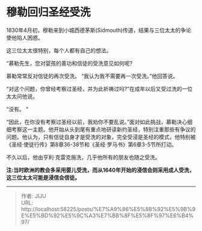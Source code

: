 # 穆勒回归圣经受洗

1830年4月初，穆勒来到小城西德茅斯(Sidmouth)传道，结果与三位太太的争论使他陷人困惑。

这三位太太很特别，每个人都有自己的想法。 

“慕勒先生，您对婴孩的善功和信徒的受洗意见如何呢? 

慕勒常常反对信徒的再次受洗。 “我认为我不需要再一次受洗。”他回答说。

“对这个问题，你曾经考察过圣经，并为此祈祷过吗?”在成年以后又受过洗的一位太太问他说。 

“没有。 “

“因此，在你没有考察过圣经以前，我劝你不要乱说。”面对如此挑战，慕勒决心细细考察这一主题。他开始从头到尾有重点地研读新约圣经，特别注重那些有争议的问题。他认为，只有信徒自身才是受洗的对象，完全受浸是圣经的模式，他特别被《圣经·使徒行传》第8章36-38节和《圣经·罗马书》第6章3-5节所打动。

不久以后，他由亨利·克雷克施洗，几乎他所有的朋友也随之受洗。

**注:当时欧洲的教会多采用婴儿受洗，而从1640年开始的浸信会则采用成人受洗，这三位太太可能是浸信会信徒。**

---

> 作者: JIJU  
> URL: http://localhost:58225/posts/%E7%A9%86%E5%8B%92%E5%9B%9E%E5%BD%92%E5%9C%A3%E7%BB%8F%E5%8F%97%E6%B4%97/  

